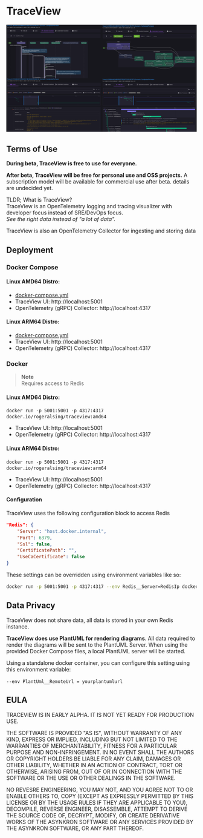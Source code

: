# TraceView

![](images/intro2.png)

## Terms of Use

**During beta, TraceView is free to use for everyone.**

**After beta, TraceView will be free for personal use and OSS projects.**
A subscription model will be available for commercial use after beta. details are undecided yet.

TLDR; What is TraceView?<br>
TraceView is an OpenTelemetry logging and tracing visualizer with developer focus instead of SRE/DevOps focus.<br>
_See the right data instead of "a lot of data".<br>_

TraceView is also an OpenTelemetry Collector for ingesting and storing data<br>


## Deployment

### Docker Compose 

#### Linux AMD64 Distro: 
* [docker-compose.yml](amd64/docker-compose.yml)
* TraceView UI: http://localhost:5001
* OpenTelemetry (gRPC) Collector: http://localhost:4317

#### Linux ARM64 Distro:
* [docker-compose.yml](arm64/docker-compose.yml)
* TraceView UI: http://localhost:5001
* OpenTelemetry (gRPC) Collector: http://localhost:4317

### Docker

>**Note**<br>
>Requires access to Redis

#### Linux AMD64 Distro: 
```
docker run -p 5001:5001 -p 4317:4317 docker.io/rogeralsing/traceview:amd64
```

* TraceView UI: http://localhost:5001
* OpenTelemetry (gRPC) Collector: http://localhost:4317

#### Linux ARM64 Distro: 
```
docker run -p 5001:5001 -p 4317:4317 docker.io/rogeralsing/traceview:arm64
```

* TraceView UI: http://localhost:5001
* OpenTelemetry (gRPC) Collector: http://localhost:4317

#### Configuration

TraceView uses the following configuration block to access Redis

```json
"Redis": {
    "Server": "host.docker.internal",
    "Port": 6379,
    "Ssl": false,
    "CertificatePath": "",
    "UseCaCertificate": false
}
```

These settings can be overridden using environment variables like so:

```bash
docker run -p 5001:5001 -p 4317:4317 --env Redis__Server=RedisIp docker.io/rogeralsing/traceview:amd64
```



## Data Privacy

TraceView does not share data, all data is stored in your own Redis instance.

**TraceView does use PlantUML for rendering diagrams**. 
All data required to render the diagrams will be sent to the PlantUML Server.
When using the provided Docker Compose files, a local PlantUML server will be started.

Using a standalone docker container, you can configure this setting using this environment variable:

`--env PlantUml__RemoteUrl = yourplantumlurl`


## EULA

TRACEVIEW IS IN EARLY ALPHA. IT IS NOT YET READY FOR PRODUCTION USE.

THE SOFTWARE IS PROVIDED "AS IS", WITHOUT WARRANTY OF ANY KIND, EXPRESS OR IMPLIED, INCLUDING BUT NOT LIMITED TO THE WARRANTIES OF MERCHANTABILITY, FITNESS FOR A PARTICULAR PURPOSE AND NON-INFRINGEMENT. IN NO EVENT SHALL THE AUTHORS OR COPYRIGHT HOLDERS BE LIABLE FOR ANY CLAIM, DAMAGES OR OTHER LIABILITY, WHETHER IN AN ACTION OF CONTRACT, TORT OR OTHERWISE, ARISING FROM, OUT OF OR IN CONNECTION WITH THE SOFTWARE OR THE USE OR OTHER DEALINGS IN THE SOFTWARE.

NO REVESRE ENGINEERING, YOU MAY NOT, AND YOU AGREE NOT TO OR ENABLE OTHERS TO, COPY (EXCEPT AS EXPRESSLY PERMITTED BY THIS LICENSE OR BY THE USAGE RULES IF THEY ARE APPLICABLE TO YOU), DECOMPILE, REVERSE ENGINEER, DISASSEMBLE, ATTEMPT TO DERIVE THE SOURCE CODE OF, DECRYPT, MODIFY, OR CREATE DERIVATIVE WORKS OF THE ASYNKRON SOFTWARE OR ANY SERVICES PROVIDED BY THE ASYNKRON SOFTWARE, OR ANY PART THEREOF.
